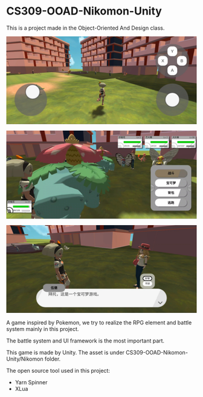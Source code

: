 # CS309-OOAD-Nikomon-Unity
This is a project made in the Object-Oriented And Design class.

![image-20220415224812189](README.assets\image-20220415224812189.png)



![image-20220415224831158](README.assets\image-20220415224831158.png)



![image-20220415224845467](README.assets\image-20220415224845467.png)

A game inspired by Pokemon, we try to realize the RPG element and battle system mainly in this project. 

The battle system and UI framework is the most important part.

This game is made by Unity. The asset is under CS309-OOAD-Nikomon-Unity/Nikomon folder.

The open source tool used in this project:



- Yarn Spinner
- XLua
